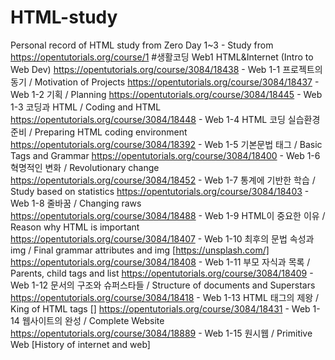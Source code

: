 # HTML-study
Personal record of HTML study from Zero 
Day 1~3 - Study from https://opentutorials.org/course/1 #생활코딩 Web1 HTML&Internet (Intro to Web Dev)
https://opentutorials.org/course/3084/18438 - Web 1-1 프로젝트의 동기 / Motivation of Projects
https://opentutorials.org/course/3084/18437 - Web 1-2 기획 / Planning
https://opentutorials.org/course/3084/18445 - Web 1-3 코딩과 HTML / Coding and HTML
https://opentutorials.org/course/3084/18448 - Web 1-4 HTML 코딩 실습환경 준비 / Preparing HTML coding environment
https://opentutorials.org/course/3084/18392 - Web 1-5 기본문법 태그 / Basic Tags and Grammar
https://opentutorials.org/course/3084/18400 - Web 1-6 혁명적인 변화 / Revolutionary change 
https://opentutorials.org/course/3084/18452 - Web 1-7 통계에 기반한 학습 / Study based on statistics
https://opentutorials.org/course/3084/18403 - Web 1-8 줄바꿈 / Changing raws
https://opentutorials.org/course/3084/18488 - Web 1-9 HTML이 중요한 이유 / Reason why HTML is important
https://opentutorials.org/course/3084/18407 - Web 1-10 최후의 문법 속성과 img / Final grammar attributes and img [https://unsplash.com/]
https://opentutorials.org/course/3084/18408 - Web 1-11 부모 자식과 목록 / Parents, child tags and list
https://opentutorials.org/course/3084/18409 - Web 1-12 문서의 구조와 슈퍼스타들 / Structure of documents and Superstars
https://opentutorials.org/course/3084/18418 - Web 1-13 HTML 태그의 제왕 / King of HTML tags [<a></a>]
https://opentutorials.org/course/3084/18431 - Web 1-14 웹사이트의 완성 / Complete Website
https://opentutorials.org/course/3084/18889 - Web 1-15 원시웹 / Primitive Web [History of internet and web]
